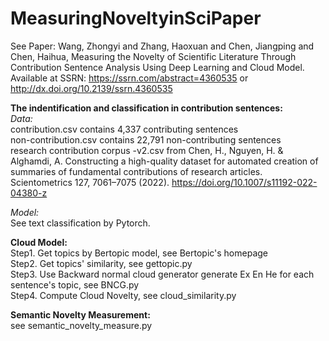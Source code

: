 # MeasuringNoveltyinSciPaper
  
See Paper: Wang, Zhongyi and Zhang, Haoxuan and Chen, Jiangping and Chen, Haihua, Measuring the Novelty of Scientific Literature Through Contribution Sentence Analysis Using Deep Learning and Cloud Model. Available at SSRN: https://ssrn.com/abstract=4360535 or http://dx.doi.org/10.2139/ssrn.4360535  
  
**The indentification and classification in contribution sentences:**  
*Data:*  
  contribution.csv contains 4,337 contributing sentences  
  non-contribution.csv contains 22,791 non-contributing sentences  
  research contribution corpus -v2.csv from Chen, H., Nguyen, H. & Alghamdi, A. Constructing a high-quality dataset for automated creation of summaries of fundamental contributions of research articles. Scientometrics 127, 7061–7075 (2022). https://doi.org/10.1007/s11192-022-04380-z  
  
*Model:*  
See text classification by Pytorch.  
  
**Cloud Model:**  
Step1. Get topics by Bertopic model, see Bertopic's homepage  
Step2. Get topics' similarity, see gettopic.py  
Step3. Use Backward normal cloud generator generate Ex En He for each sentence's topic, see BNCG.py  
Step4. Compute Cloud Novelty, see cloud_similarity.py  
  
**Semantic Novelty Measurement:**  
see semantic_novelty_measure.py  
